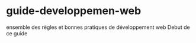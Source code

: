 # guide-developpemen-web
ensemble des règles et  bonnes pratiques de développement web 
Debut de ce guide 
